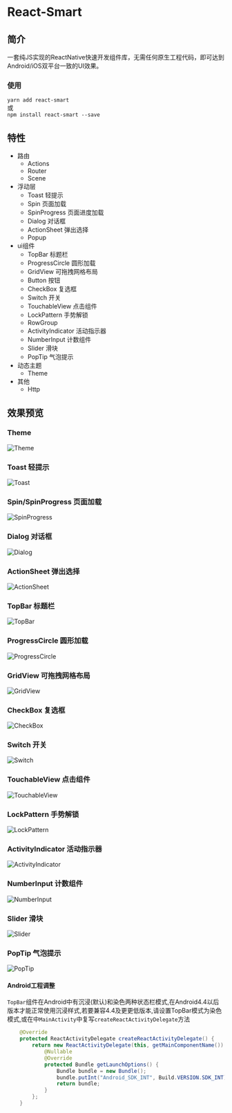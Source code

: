 # React-Smart

## 简介
一套纯JS实现的ReactNative快速开发组件库，无需任何原生工程代码，即可达到Android/iOS双平台一致的UI效果。
### 使用
`yarn add react-smart`  
或  
`npm install react-smart --save`  
## 特性
- 路由
  - Actions
  - Router
  - Scene
- 浮动层
  - Toast 轻提示
  - Spin 页面加载
  - SpinProgress 页面进度加载
  - Dialog 对话框
  - ActionSheet 弹出选择
  - Popup
- ui组件
  - TopBar 标题栏
  - ProgressCircle 圆形加载
  - GridView 可拖拽网格布局
  - Button 按钮
  - CheckBox 复选框
  - Switch 开关
  - TouchableView 点击组件
  - LockPattern 手势解锁
  - RowGroup
  - ActivityIndicator 活动指示器
  - NumberInput 计数组件
  - Slider 滑块
  - PopTip 气泡提示
- 动态主题
  - Theme
- 其他
  - Http

## 效果预览
### Theme
![Theme](https://gitee.com/NightFarmer/react-smart/raw/master/screenshot/theme.gif)
### Toast 轻提示
![Toast](https://gitee.com/NightFarmer/react-smart/raw/master/screenshot/toast.gif)
### Spin/SpinProgress 页面加载
![SpinProgress](https://gitee.com/NightFarmer/react-smart/raw/master/screenshot/progress_dialog.gif)
### Dialog 对话框
![Dialog](https://gitee.com/NightFarmer/react-smart/raw/master/screenshot/dialog.gif)
### ActionSheet 弹出选择
![ActionSheet](https://gitee.com/NightFarmer/react-smart/raw/master/screenshot/action_sheet.gif)
### TopBar 标题栏
![TopBar](https://gitee.com/NightFarmer/react-smart/raw/master/screenshot/topbar.gif)
### ProgressCircle 圆形加载
![ProgressCircle](https://gitee.com/NightFarmer/react-smart/raw/master/screenshot/progress_circle.gif)
### GridView 可拖拽网格布局
![GridView](https://gitee.com/NightFarmer/react-smart/raw/master/screenshot/grid_view.gif)
### CheckBox 复选框
![CheckBox](https://gitee.com/NightFarmer/react-smart/raw/master/screenshot/checkbox.png)
### Switch 开关
![Switch](https://gitee.com/NightFarmer/react-smart/raw/master/screenshot/switch.gif)
### TouchableView 点击组件
![TouchableView](https://gitee.com/NightFarmer/react-smart/raw/master/screenshot/touchableview.gif)
### LockPattern 手势解锁
![LockPattern](https://gitee.com/NightFarmer/react-smart/raw/master/screenshot/lock_pattern.gif)

### ActivityIndicator 活动指示器
![ActivityIndicator](https://gitee.com/NightFarmer/react-smart/raw/master/screenshot/ActivityIndicator.gif)

### NumberInput 计数组件
![NumberInput](https://gitee.com/NightFarmer/react-smart/raw/master/screenshot/NumberInput.gif)
### Slider 滑块
![Slider](https://gitee.com/NightFarmer/react-smart/raw/master/screenshot/Slider.gif)
### PopTip 气泡提示
![PopTip](https://gitee.com/NightFarmer/react-smart/raw/master/screenshot/PopTip.gif)

#### Android工程调整
`TopBar`组件在Android中有沉浸(默认)和染色两种状态栏模式,在Android4.4以后版本才能正常使用沉浸样式,若要兼容4.4及更更低版本,请设置TopBar模式为染色模式,或在中`MainActivity`中复写`createReactActivityDelegate`方法
```java
    @Override
    protected ReactActivityDelegate createReactActivityDelegate() {
        return new ReactActivityDelegate(this, getMainComponentName()) {
            @Nullable
            @Override
            protected Bundle getLaunchOptions() {
                Bundle bundle = new Bundle();
                bundle.putInt("Android_SDK_INT", Build.VERSION.SDK_INT);
                return bundle;
            }
        };
    }
```
